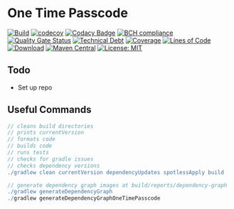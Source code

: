 # One Time Passcode

[![Build](https://github.com/michaelruocco/one-time-passcode/workflows/pipeline/badge.svg)](https://github.com/michaelruocco/one-time-passcode/actions)
[![codecov](https://codecov.io/gh/michaelruocco/one-time-passcode/branch/master/graph/badge.svg?token=FWDNP534O7)](https://codecov.io/gh/michaelruocco/one-time-passcode)
[![Codacy Badge](https://app.codacy.com/project/badge/Grade/272889cf707b4dcb90bf451392530794)](https://www.codacy.com/gh/michaelruocco/one-time-passcode/dashboard?utm_source=github.com&amp;utm_medium=referral&amp;utm_content=michaelruocco/one-time-passcode&amp;utm_campaign=Badge_Grade)
[![BCH compliance](https://bettercodehub.com/edge/badge/michaelruocco/one-time-passcode?branch=master)](https://bettercodehub.com/)
[![Quality Gate Status](https://sonarcloud.io/api/project_badges/measure?project=michaelruocco_one-time-passcode&metric=alert_status)](https://sonarcloud.io/dashboard?id=michaelruocco_one-time-passcode)
[![Technical Debt](https://sonarcloud.io/api/project_badges/measure?project=michaelruocco_one-time-passcode&metric=sqale_index)](https://sonarcloud.io/dashboard?id=michaelruocco_one-time-passcode)
[![Coverage](https://sonarcloud.io/api/project_badges/measure?project=michaelruocco_one-time-passcode&metric=coverage)](https://sonarcloud.io/dashboard?id=michaelruocco_one-time-passcode)
[![Lines of Code](https://sonarcloud.io/api/project_badges/measure?project=michaelruocco_one-time-passcode&metric=ncloc)](https://sonarcloud.io/dashboard?id=michaelruocco_one-time-passcode)
[![Download](https://api.bintray.com/packages/michaelruocco/maven/one-time-passcode/images/download.svg)](https://bintray.com/michaelruocco/maven/one-time-passcode/_latestVersion)
[![Maven Central](https://img.shields.io/maven-central/v/com.github.michaelruocco/one-time-passcode.svg?label=Maven%20Central)](https://search.maven.org/search?q=g:%22com.github.michaelruocco%22%20AND%20a:%22one-time-passcode%22)
[![License: MIT](https://img.shields.io/badge/License-MIT-yellow.svg)](https://opensource.org/licenses/MIT)

## Todo

*   Set up repo

## Useful Commands

```gradle
// cleans build directories
// prints currentVersion
// formats code
// builds code
// runs tests
// checks for gradle issues
// checks dependency versions
./gradlew clean currentVersion dependencyUpdates spotlessApply build
```

```gradle
// generate dependency graph images at build/reports/dependency-graph
./gradlew generateDependencyGraph
./gradlew generateDependencyGraphOneTimePasscode
```